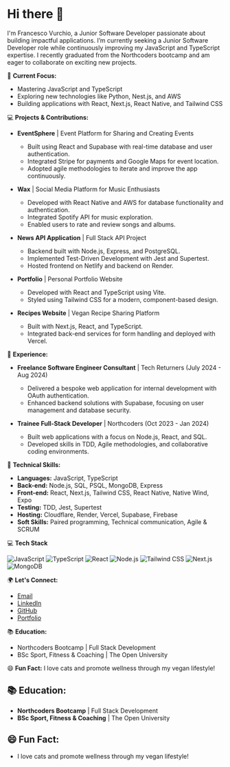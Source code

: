 # Hi there 👋
I'm Francesco Vurchio, a Junior Software Developer passionate about building impactful applications. I’m currently seeking a Junior Software Developer role while continuously improving my JavaScript and TypeScript expertise. I recently graduated from the Northcoders bootcamp and am eager to collaborate on exciting new projects.

🌱 **Current Focus:**
- Mastering JavaScript and TypeScript
- Exploring new technologies like Python, Nest.js, and AWS
- Building applications with React, Next.js, React Native, and Tailwind CSS

💻 **Projects & Contributions:**
- **EventSphere** | Event Platform for Sharing and Creating Events
  - Built using React and Supabase with real-time database and user authentication.
  - Integrated Stripe for payments and Google Maps for event location.
  - Adopted agile methodologies to iterate and improve the app continuously.
  
- **Wax** | Social Media Platform for Music Enthusiasts
  - Developed with React Native and AWS for database functionality and authentication.
  - Integrated Spotify API for music exploration.
  - Enabled users to rate and review songs and albums.
  
- **News API Application** | Full Stack API Project
  - Backend built with Node.js, Express, and PostgreSQL.
  - Implemented Test-Driven Development with Jest and Supertest.
  - Hosted frontend on Netlify and backend on Render.
  
- **Portfolio** | Personal Portfolio Website
  - Developed with React and TypeScript using Vite.
  - Styled using Tailwind CSS for a modern, component-based design.
  
- **Recipes Website** | Vegan Recipe Sharing Platform
  - Built with Next.js, React, and TypeScript.
  - Integrated back-end services for form handling and deployed with Vercel.

💼 **Experience:**
- **Freelance Software Engineer Consultant** | Tech Returners (July 2024 - Aug 2024)
  - Delivered a bespoke web application for internal development with OAuth authentication.
  - Enhanced backend solutions with Supabase, focusing on user management and database security.
  
- **Trainee Full-Stack Developer** | Northcoders (Oct 2023 - Jan 2024)
  - Built web applications with a focus on Node.js, React, and SQL.
  - Developed skills in TDD, Agile methodologies, and collaborative coding environments.

🔧 **Technical Skills:**
- **Languages:** JavaScript, TypeScript
- **Back-end:** Node.js, SQL, PSQL, MongoDB, Express
- **Front-end:** React, Next.js, Tailwind CSS, React Native, Native Wind, Expo
- **Testing:** TDD, Jest, Supertest
- **Hosting:** Cloudflare, Render, Vercel, Supabase, Firebase
- **Soft Skills:** Paired programming, Technical communication, Agile & SCRUM

💻 **Tech Stack**

![JavaScript](https://img.icons8.com/color/48/000000/javascript.png)
![TypeScript](https://img.icons8.com/color/48/000000/typescript.png)
![React](https://img.icons8.com/color/48/000000/react-native.png)
![Node.js](https://img.icons8.com/color/48/000000/nodejs.png)
![Tailwind CSS](https://img.icons8.com/color/48/000000/tailwindcss.png)
![Next.js](https://img.icons8.com/color/48/000000/nextjs.png)
![MongoDB](https://img.icons8.com/color/48/000000/mongodb.png)

🌍 **Let's Connect:**
- [Email](mailto:francesco.vurchio82@gmail.com)
- [LinkedIn](https://www.linkedin.com/in/francesco-vurchio/)
- [GitHub](https://github.com/munaciella)
- [Portfolio](https://francesco-vurchio.netlify.app/)

📚 **Education:**
- Northcoders Bootcamp | Full Stack Development
- BSc Sport, Fitness & Coaching | The Open University

😄 **Fun Fact:**
I love cats and promote wellness through my vegan lifestyle!

## 📚 Education:
- **Northcoders Bootcamp** | Full Stack Development
- **BSc Sport, Fitness & Coaching** | The Open University

## 😄 Fun Fact:
- I love cats and promote wellness through my vegan lifestyle!
